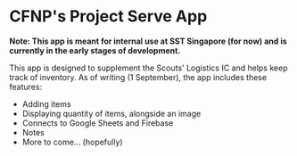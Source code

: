 # CFNP's Project Serve App

**Note: This app is meant for internal use at SST Singapore (for now) and is currently in the early stages of development.**

This app is designed to supplement the Scouts' Logistics IC and helps keep track of inventory. As of writing (1 September), the app includes these features:

* Adding items
* Displaying quantity of items, alongside an image
* Connects to Google Sheets and Firebase
* Notes
* More to come... (hopefully)
